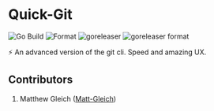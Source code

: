 # Quick-Git

![Go Build](https://github.com/Matt-Gleich/Quick-Git/workflows/Go%20Build/badge.svg) ![Format](https://github.com/Matt-Gleich/Quick-Git/workflows/Format/badge.svg) ![goreleaser](https://github.com/Matt-Gleich/Quick-Git/workflows/goreleaser/badge.svg) ![goreleaser format](https://github.com/Matt-Gleich/Quick-Git/workflows/goreleaser%20format/badge.svg)

⚡ An advanced version of the git cli. Speed and amazing UX.

## Contributors

1. Matthew Gleich ([Matt-Gleich]("http://www.github.com/Matt-Gleich"))
